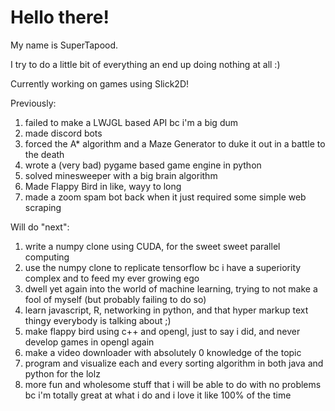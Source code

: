 # Hello there!

My name is SuperTapood. 

I try to do a little bit of everything an end up doing nothing at all :)

Currently working on games using Slick2D!

Previously:
1. failed to make a LWJGL based API bc i'm a big dum
2. made discord bots
3. forced the A* algorithm and a Maze Generator to duke it out in a battle to the death
4. wrote a (very bad) pygame based game engine in python
5. solved minesweeper with a big brain algorithm
6. Made Flappy Bird in like, wayy to long
7. made a zoom spam bot back when it just required some simple web scraping


Will do "next":
1. write a numpy clone using CUDA, for the sweet sweet parallel computing
2. use the numpy clone to replicate tensorflow bc i have a superiority complex and to feed my ever growing ego
3. dwell yet again into the world of machine learning, trying to not make a fool of myself (but probably failing to do so)
4. learn javascript, R, networking in python, and that hyper markup text thingy everybody is talking about ;)
5. make flappy bird using c++ and opengl, just to say i did, and never develop games in opengl again
6. make a video downloader with absolutely 0 knowledge of the topic
7. program and visualize each and every sorting algorithm in both java and python for the lolz
8. more fun and wholesome stuff that i will be able to do with no problems bc i'm totally great at what i do and i love it like 100% of the time
